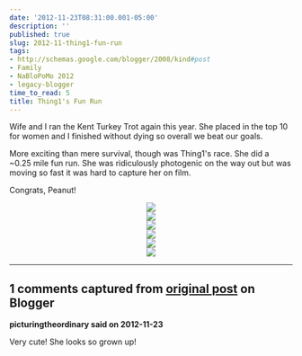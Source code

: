 ```yaml
---
date: '2012-11-23T08:31:00.001-05:00'
description: ''
published: true
slug: 2012-11-thing1-fun-run
tags:
- http://schemas.google.com/blogger/2008/kind#post
- Family
- NaBloPoMo 2012
- legacy-blogger
time_to_read: 5
title: Thing1's Fun Run
---
```


Wife and I ran the Kent Turkey Trot again this year. She placed in the top 10 for women and I finished without dying so overall we beat our goals. 

More exciting than mere survival, though was Thing1's race. She did a ~0.25 mile fun run. She was ridiculously photogenic on the way out but was moving so fast it was hard to capture her on film.

Congrats, Peanut! 

<div class="separator" style="clear: both; text-align: center;"><a href="https://lh5.googleusercontent.com/-ivZz8eZhYg0/UK96quU_RKI/AAAAAAAAFYs/SgOGA0tf31c/s640/blogger-image--1925738137.jpg" style="margin-left: 1em; margin-right: 1em;"><img border="0" src="https://lh5.googleusercontent.com/-ivZz8eZhYg0/UK96quU_RKI/AAAAAAAAFYs/SgOGA0tf31c/s640/blogger-image--1925738137.jpg" /></a></div> 

<div class="separator" style="clear: both; text-align: center;"><a href="https://lh5.googleusercontent.com/-HDsV5rQ-nRU/UK96rvqPg1I/AAAAAAAAFY0/E-fXmAA-nBw/s640/blogger-image--60449605.jpg" style="margin-left: 1em; margin-right: 1em;"><img border="0" src="https://lh5.googleusercontent.com/-HDsV5rQ-nRU/UK96rvqPg1I/AAAAAAAAFY0/E-fXmAA-nBw/s640/blogger-image--60449605.jpg" /></a></div> 

<div class="separator" style="clear: both; text-align: center;"><a href="https://lh6.googleusercontent.com/-1ZV3L6cmYx8/UK96td0BZDI/AAAAAAAAFY8/k2T0sx1pXyo/s640/blogger-image-1600825756.jpg" style="margin-left: 1em; margin-right: 1em;"><img border="0" src="https://lh6.googleusercontent.com/-1ZV3L6cmYx8/UK96td0BZDI/AAAAAAAAFY8/k2T0sx1pXyo/s640/blogger-image-1600825756.jpg" /></a></div> 

<div class="separator" style="clear: both; text-align: center;"><a href="https://lh3.googleusercontent.com/-Go7u9TGwq5I/UK96uqMVd9I/AAAAAAAAFZE/oqWg1mFFhKw/s640/blogger-image-180581137.jpg" style="margin-left: 1em; margin-right: 1em;"><img border="0" src="https://lh3.googleusercontent.com/-Go7u9TGwq5I/UK96uqMVd9I/AAAAAAAAFZE/oqWg1mFFhKw/s640/blogger-image-180581137.jpg" /></a></div> 

<div class="separator" style="clear: both; text-align: center;"><a href="https://lh5.googleusercontent.com/-I6WbxRxmCoI/UK96wPtl2XI/AAAAAAAAFZM/O5wf5WThNgw/s640/blogger-image-307022469.jpg" style="margin-left: 1em; margin-right: 1em;"><img border="0" src="https://lh5.googleusercontent.com/-I6WbxRxmCoI/UK96wPtl2XI/AAAAAAAAFZM/O5wf5WThNgw/s640/blogger-image-307022469.jpg" /></a></div> 

<div class="separator" style="clear: both; text-align: center;"><a href="https://lh5.googleusercontent.com/-yds5fYGICNI/UK96xQuw_0I/AAAAAAAAFZU/jKSi2-nVPlU/s640/blogger-image-1004847562.jpg" style="margin-left: 1em; margin-right: 1em;"><img border="0" src="https://lh5.googleusercontent.com/-yds5fYGICNI/UK96xQuw_0I/AAAAAAAAFZU/jKSi2-nVPlU/s640/blogger-image-1004847562.jpg" /></a></div>

---

## 1 comments captured from [original post](https://blog.wassupy.com/2012/11/thing1-fun-run.html) on Blogger

**picturingtheordinary said on 2012-11-23**

Very cute!  She looks so grown up!


